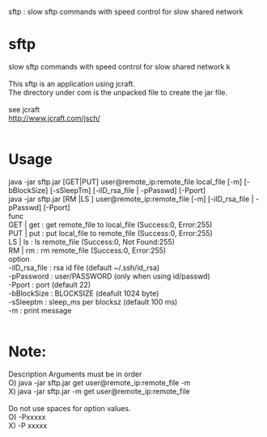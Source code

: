 sftp : slow sftp commands with speed control for slow shared network 
# sftp
 slow sftp commands with speed control for slow shared network k<br>
<br>
This sftp is an application using jcraft.<br>
The directory under com is the unpacked file to create the jar file.<br>
<br>
see jcraft<br>
http://www.jcraft.com/jsch/<br>
<br>
# Usage <br>
java -jar sftp.jar [GET|PUT] user@remote_ip:remote_file local_file [-m] [-bBlockSize] [-sSleepTm] [-iID_rsa_file | -pPasswd] [-Pport]<br>
java -jar sftp.jar [RM |LS ] user@remote_ip:remote_file [-m] [-iID_rsa_file | -pPasswd] [-Pport]<br>
func<br>
    GET | get     : get remote_file to local_file  (Success:0, Error:255)<br>
    PUT | put     : put local_file  to remote_file (Success:0, Error:255)<br>
    LS  | ls      : ls  remote_file (Success:0, Not Found:255)<br>
    RM  | rm      : rm  remote_file (Success:0, Error:255)<br>
option<br>
    -iID_rsa_file :  rsa id file          (default ~/.ssh/id_rsa)<br>
    -pPassword    :  user/PASSWORD        (only when using id/passwd)<br>
    -Pport        :  port                 (default 22)<br>
    -bBlockSize   :  BLOCKSIZE            (deafult 1024 byte)<br>
    -sSleeptm     :  sleep_ms per blocksz (default 100 ms)<br>
    -m            :  print message<br>
<br>
# Note: <br>
 Description Arguments must be in order<br>
  O) java -jar sftp.jar get user@remote_ip:remote_file -m <br>
  X) java -jar sftp.jar -m get user@remote_ip:remote_file<br>
<br>
 Do not use spaces for option values.<br>
  O) -Pxxxxx<br>
  X) -P xxxxx<br>

